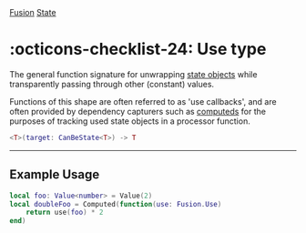 <nav class="fusiondoc-api-breadcrumbs">
	<a href="../..">Fusion</a>
	<a href="..">State</a>
</nav>

<h1 class="fusiondoc-api-header" markdown>
	<span class="fusiondoc-api-icon" markdown>:octicons-checklist-24:</span>
	<span class="fusiondoc-api-name">Use</span>
	<span class="fusiondoc-api-pills">
		<span class="fusiondoc-api-pill-type">type</span>
	</span>
</h1>

The general function signature for unwrapping [state objects](./stateobject.md)
while transparently passing through other (constant) values.

Functions of this shape are often referred to as 'use callbacks', and are often
provided by dependency capturers such as [computeds](./computed.md) for the
purposes of tracking used state objects in a processor function.

```Lua
<T>(target: CanBeState<T>) -> T
```

-----

## Example Usage

```Lua
local foo: Value<number> = Value(2)
local doubleFoo = Computed(function(use: Fusion.Use)
	return use(foo) * 2
end)
```